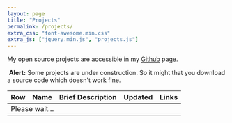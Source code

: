 ```yaml
---
layout: page
title: "Projects"
permalink: /projects/
extra_css: "font-awesome.min.css"
extra_js: ["jquery.min.js", "projects.js"]
---
```

My open source projects are accessible in my <a alt="My Github page" target="_blank" href="https://github.com/mortezaipo">Github</a> page.

<div class="alert">
  <i class="fa fa-exclamation-triangle"></i> &nbsp;<strong>Alert:</strong> Some projects are under construction. So it might that you download a source code which doesn't work fine.
</div>

<table class="projects-table" id="projects_list">
  <thead>
    <th class="td-0 text-center">Row</th>
    <th class="td-2">Name</th>
    <th>Brief Description</th>
    <th class="td-2">Updated</th>                                    
    <th class="td-1">Links</th>
  </thead>
  <tbody>
    <tr id="load">
        <td colspan="5">Please wait... <i class="fa fa-spinner fa-pulse fa-fw"></i></td>    
    </tr>
  </tbody>
</table>
